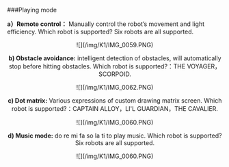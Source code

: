 ###Playing mode

**a）Remote control：** Manually control the robot’s movement and light efficiency. Which robot is supported? Six robots are all supported.
<div align=center>
![](/img/K1/IMG_0059.PNG)


**b) Obstacle avoidance:** intelligent detection of obstacles, will automatically stop before hitting obstacles. Which robot is supported?：THE VOYAGER，SCORPOID.
<div align=center>
![](/img/K1/IMG_0062.PNG)

**c) Dot matrix:** Various expressions of custom drawing matrix screen. Which robot is supported?：CAPTAIN ALLOY，LI'L GUARDIAN，THE CAVALIER.
<div align=center>
![](/img/K1/IMG_0060.PNG)

**d) Music mode:** do re mi fa so la ti to play music. Which robot is supported? Six robots are all supported.
<div align=center>
![](/img/K1/IMG_0060.PNG)
